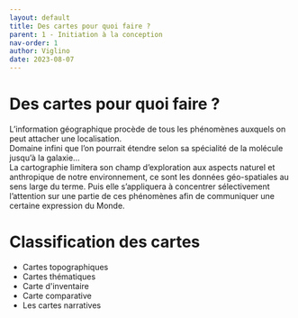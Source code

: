 ```yaml
---
layout: default
title: Des cartes pour quoi faire ?
parent: 1 - Initiation à la conception
nav-order: 1
author: Viglino
date: 2023-08-07
---
```


# Des cartes pour quoi faire ?

L’information géographique procède de tous les phénomènes auxquels on peut attacher une localisation.  
Domaine infini que l’on pourrait étendre selon sa spécialité de la molécule jusqu’à la galaxie...  
La cartographie limitera son champ d’exploration aux aspects naturel et anthropique de notre environnement, ce sont les données géo-spatiales au sens large du terme. Puis elle s’appliquera à concentrer sélectivement l’attention sur une partie de ces phénomènes afin de communiquer une certaine expression du Monde.

# Classification des cartes

* Cartes topographiques
* Cartes thématiques
* Carte d'inventaire 
* Carte comparative
* Les cartes narratives
